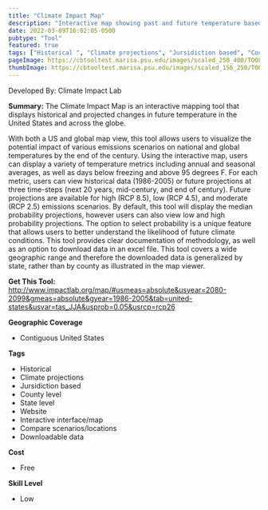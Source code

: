 ```yaml
---
title: "Climate Impact Map"
description: "Interactive map showing past and future temperature based different climate models"
date: 2022-03-09T16:02:05-0500
pubtype: "Tool"
featured: true
tags: ["Historical ", "Climate projections", "Jursidiction based", "County level", "State level", "Website", "Interactive interface/map", "Compare scenarios/locations", "Downloadable data"]
pageImage: https://cbtooltest.marisa.psu.edu/images/scaled_250_400/TOOLID_27.0_ScreenCapture-1.png
thumbImage: https://cbtooltest.marisa.psu.edu/images/scaled_156_250/TOOLID_27.0_ScreenCapture-1.png
---
```

Developed By: Climate Impact Lab

**Summary:** The Climate Impact Map is an interactive mapping tool that displays historical and projected changes in future temperature in the United States and across the globe. 

With both a US and global map view, this tool allows users to visualize the potential impact of various emissions scenarios on national and global temperatures by the end of the century. Using the interactive map, users can display a variety of temperature metrics including annual and seasonal averages, as well as days below freezing and above 95 degrees F. For each metric, users can view historical data (1986-2005) or future projections at three time-steps (next 20 years, mid-century, and end of century). Future projections are available for high (RCP 8.5), low (RCP 4.5), and moderate (RCP 2.5) emissions scenarios. By default, this tool will display the median probability projections, however users can also view low and high probability projections. The option to select probability is a unique feature that allows users to better understand the likelihood of future climate conditions. This tool provides clear documentation of methodology, as well as an option to download data in an excel file. This tool covers a wide geographic range and therefore the downloaded data is generalized by state, rather than by county as illustrated in the map viewer.

__**Get This Tool:**__ http://www.impactlab.org/map/#usmeas=absolute&usyear=2080-2099&gmeas=absolute&gyear=1986-2005&tab=united-states&usvar=tas_JJA&usprob=0.05&usrcp=rcp26

__**Geographic Coverage**__
- Contiguous United States

__**Tags**__
-  Historical 
-  Climate projections
-  Jursidiction based
-  County level
-  State level
-  Website
-  Interactive interface/map
-  Compare scenarios/locations
-  Downloadable data

__**Cost**__
- Free

__**Skill Level**__
- Low
